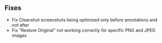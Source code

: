 ## Fixes

- Fix Cleanshot screenshots being optimised only before annotations and not after
- Fix "Restore Original" not working correctly for specific PNG and JPEG images
